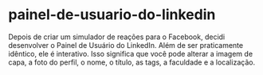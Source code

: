 # painel-de-usuario-do-linkedin
Depois de criar um simulador de reações para o Facebook, decidi desenvolver o Painel de Usuário do LinkedIn. Além de ser praticamente idêntico, ele é interativo. Isso significa que você pode alterar a imagem de capa, a foto do perfil, o nome, o título, as tags, a faculdade e a localização.
